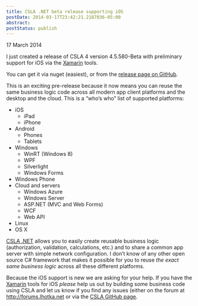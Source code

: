 ```yaml
---
title: CSLA .NET beta release supporting iOS
postDate: 2014-03-17T23:42:21.2187036-05:00
abstract: 
postStatus: publish
---
```

17 March 2014

I just created a release of CSLA 4 version 4.5.580-Beta with preliminary support for iOS via the [Xamarin](http://www.xamarin.com) tools.

You can get it via nuget (easiest), or from the [release page on GitHub](https://github.com/MarimerLLC/csla/releases/tag/4.5.580-Beta).

This is an exciting pre-release because it now means you can reuse the same business logic code across all modern app client platforms and the desktop and the cloud. This is a “who’s who” list of supported platforms:

- iOS
    - iPad
    - iPhone
- Android
    - Phones
    - Tablets
- Windows
    - WinRT (Windows 8)
    - WPF
    - Silverlight
    - Windows Forms
- Windows Phone
- Cloud and servers
    - Windows Azure
    - Windows Server
    - ASP.NET (MVC and Web Forms)
    - WCF
    - Web API
- Linux
- OS X


[CSLA .NET](http://www.cslanet.com/) allows you to easily create reusable business logic (authorization, validation, calculations, etc.) and to share a common app server with simple network configuration. I don’t know of any other open source C# framework that makes it possible for you to reuse *the exact same business logic* across all these different platforms.

Because the iOS support is new we are asking for your help. If you have the [Xamarin](http://xamarin.com/) tools for iOS *please* help us out by building some business code using CSLA and let us know if you find any issues (either on the forum at http://forums.lhotka.net or via the [CSLA GitHub page](https://github.com/MarimerLLC/csla).

